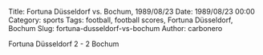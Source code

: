 Title: Fortuna Düsseldorf vs. Bochum, 1989/08/23
Date: 1989/08/23 00:00
Category: sports
Tags: football, football scores, Fortuna Düsseldorf, Bochum
Slug: fortuna-dusseldorf-vs-bochum
Author: carbonero


Fortuna Düsseldorf 2 - 2 Bochum
